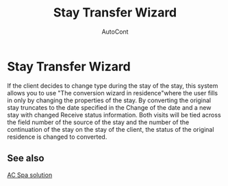 ﻿---
    title: "Stay Transfer Wizard"
    author: AutoCont
    ms.date: 04/30/2018
    ms.topic: article
    ms.prod: dynamics-nav-2017
    ms.contentlocale: en
    ms.lasthandoff: 04/30/2018
---

# Stay Transfer Wizard

If the client decides to change type during the stay of the stay, this system allows you to use "The conversion wizard in residence"where the user fills in only by changing the properties of the stay. By converting the original stay truncates to the date specified in the Change of the date and a new stay with changed Receive status information. Both visits will be tied across the field number of the source of the stay and the number of the continuation of the stay on the stay of the client, the status of the original residence is changed to converted.


## <a name="see-also"></a>See also
[AC Spa solution](ac-spa-solution.md)